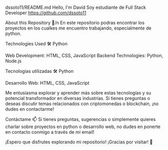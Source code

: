 dssoto11/README.md
Hello, I'm David 
Soy estudiante de Full Stack Developer 
https://github.com/dssoto11

About this Repository 📁/n
En este repositorio podras encontrar los proyectos en los cualkes me encuentro trabajando, especialmente de python.

Technologies Used 🛠️
Python 

Web Development: HTML, CSS, JavaScript
Backend Technologies: Python, Node.js

Tecnologías utilizadas 🛠️
Python 

Desarrollo Web: HTML, CSS, JavaScript

Me entusiasma explorar y aprender más sobre estas tecnologías y su potencial transformador en diversas industrias. Si tienes preguntas o deseas discutir temas relacionados con criptomonedas o blockchain, ¡no dudes en contactarme!

Contáctame 📫
Si tienes preguntas, sugerencias o simplemente quieres charlar sobre proyectos en python o desarrollo web, no dudes en ponerte en contacto conmigo a través de mi email!


¡Espero que disfrutes explorando mi repositorio! ¡Gracias por visitar! 👋
